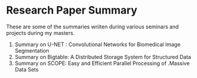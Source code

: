 # Research Paper Summary
These are some of the summaries wriiten during various seminars and projects during my masters.
1. Summary on U-NET : Convolutional Networks for Biomedical Image Segmentation
2. Summary on Bigtable: A Distributed Storage System for Structured Data
3. Summary on SCOPE: Easy and Efficient Parallel Processing of .Massive Data Sets
